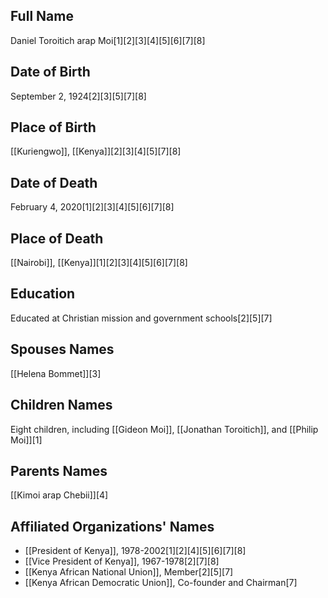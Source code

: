 ## Full Name
Daniel Toroitich arap Moi[1][2][3][4][5][6][7][8]

## Date of Birth
September 2, 1924[2][3][5][7][8]

## Place of Birth
[[Kuriengwo]], [[Kenya]][2][3][4][5][7][8]

## Date of Death
February 4, 2020[1][2][3][4][5][6][7][8]

## Place of Death
[[Nairobi]], [[Kenya]][1][2][3][4][5][6][7][8]

## Education
Educated at Christian mission and government schools[2][5][7]

## Spouses Names
[[Helena Bommet]][3]

## Children Names
Eight children, including [[Gideon Moi]], [[Jonathan Toroitich]], and [[Philip Moi]][1]

## Parents Names
[[Kimoi arap Chebii]][4]

## Affiliated Organizations' Names
- [[President of Kenya]], 1978-2002[1][2][4][5][6][7][8]
- [[Vice President of Kenya]], 1967-1978[2][7][8]
- [[Kenya African National Union]], Member[2][5][7]
- [[Kenya African Democratic Union]], Co-founder and Chairman[7]

